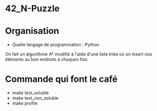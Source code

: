# 42_N-Puzzle

# Organisation

* Quelle langage de programmation : Python

On fait un algorithme A* modifié à l'aide d'une liste triée où on insert nos éléments au bon endroits à chaques fois.

# Commande qui font le café

- make test_soluble
- make test_non_soluble
- make profile
